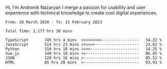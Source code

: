 Hi, I'm Andronik Nazaryan
I merge a passion for usability and user experience with technical knowledge to create cool digital experiences.


<!--START_SECTION:waka-->

```text
From: 28 March 2020 - To: 15 February 2023

Total Time: 2,177 hrs 30 mins

TypeScript       745 hrs 4 mins  >>>>>>>>>----------------   34.22 %
JavaScript       514 hrs 23 mins >>>>>>-------------------   23.62 %
Python           310 hrs 18 mins >>>>---------------------   14.25 %
Vue.js           149 hrs 10 mins >>-----------------------   06.85 %
JSON             120 hrs 16 mins >------------------------   05.52 %
HTML             85 hrs 28 mins  >------------------------   03.93 %
```

<!--END_SECTION:waka-->

